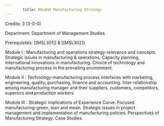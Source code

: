 ```yaml
---
        title: MSL840 Manufacturing Strategy
---
```

Credits: 3 (3-0-0)

Department: Department of Management Studies

Prerequisites: [[MSL301]] & [[MSL302]]

Module I : Manufacturing and operations strategy-relevance and concepts. Strategic issues in manufacturing & operations, Capacity planning, International innovations in manufacturing. Choice of technology and manufacturing process in the prevailing environment.

Module II : Technology-manufacturing process interfaces with marketing, engineering, quality, purchasing, finance and accounting. Inter-relationship among manufacturing manager and their suppliers, customers, competitors, superiors and production workers.

Module III : Strategic implications of Experience Curve. Focused manufacturing-green, lean and mean. Strategic issues in project management and implementation of manufacturing policies. Perspectives of Manufacturing Strategy. Case Studies.